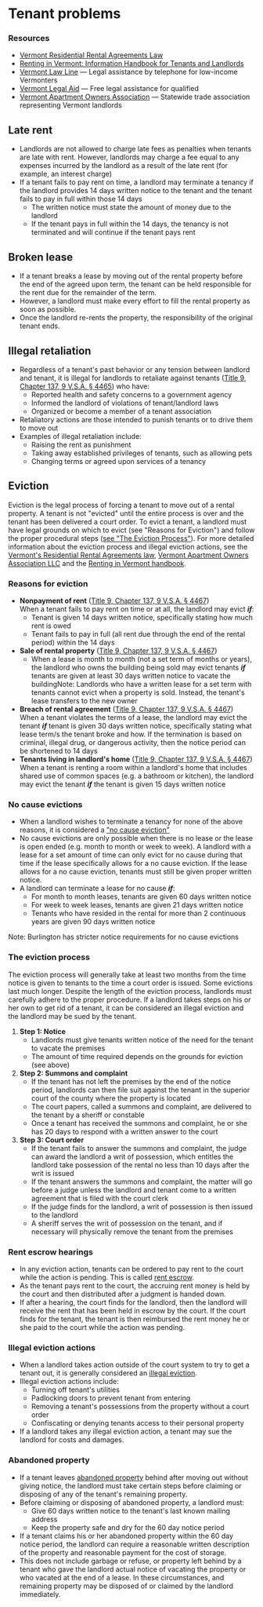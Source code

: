 Tenant problems
===============

### Resources

*   [Vermont Residential Rental Agreements Law](http://www.leg.state.vt.us/statutes/sections.cfm?Title=09&Chapter=137)
*   [Renting in Vermont: Information Handbook for Tenants and Landlords](http://www.cvoeo.org/downloads/housing/RENTINGinVERMONT.pdf)
*   [Vermont Law Line](https://www.lawlinevt.org/) — Legal assistance by telephone for low-income Vermonters
*   [Vermont Legal Aid](https://www.vtlegalaid.org/) — Free legal assistance for qualified
*   [Vermont Apartment Owners Association](http://www.vermontapartmentowners.org) — Statewide trade association representing Vermont landlords

Late rent
---------

*   Landlords are not allowed to charge late fees as penalties when tenants are late with rent. However, landlords may charge a fee equal to any expenses incurred by the landlord as a result of the late rent (for example, an interest charge)
*   If a tenant fails to pay rent on time, a landlord may terminate a tenancy if the landlord provides 14 days written notice to the tenant and the tenant fails to pay in full within those 14 days
    *   The written notice must state the amount of money due to the landlord
    *   If the tenant pays in full within the 14 days, the tenancy is not terminated and will continue if the tenant pays rent

Broken lease
------------

*   If a tenant breaks a lease by moving out of the rental property before the end of the agreed upon term, the tenant can be held responsible for the rent due for the remainder of the term.
*   However, a landlord must make every effort to fill the rental property as soon as possible.
*   Once the landlord re-rents the property, the responsibility of the original tenant ends.

Illegal retaliation
-------------------

*   Regardless of a tenant's past behavior or any tension between landlord and tenant, it is illegal for landlords to retaliate against tenants ([Title 9, Chapter 137, 9 V.S.A. § 4465](http://legislature.vermont.gov/statutes/section/09/137/04465)) who have:
    *   Reported health and safety concerns to a government agency
    *   Informed the landlord of violations of tenant/landlord laws
    *   Organized or become a member of a tenant association
*   Retaliatory actions are those intended to punish tenants or to drive them to move out
*   Examples of illegal retaliation include:
    *   Raising the rent as punishment
    *   Taking away established privileges of tenants, such as allowing pets
    *   Changing terms or agreed upon services of a tenancy

Eviction
--------

Eviction is the legal process of forcing a tenant to move out of a rental property. A tenant is not "evicted" until the entire process is over and the tenant has been delivered a court order. To evict a tenant, a landlord must have legal grounds on which to evict (see "Reasons for Eviction") and follow the proper procedural steps ([see "The Eviction Process"](tenant-problems.html#evictionprocess)). For more detailed information about the eviction process and illegal eviction actions, see the [Vermont's Residential Rental Agreements law](http://legislature.vermont.gov/statutes/chapter/09/137), [Vermont Apartment Owners Association LLC](http://www.vaoa.com) and the [Renting in Vermont handbook](http://www.cvoeo.org/downloads/housing/RENTINGinVERMONT.pdf).

### Reasons for eviction

*   **Nonpayment of rent** ([Title 9, Chapter 137, 9 V.S.A. § 4467](http://legislature.vermont.gov/statutes/section/09/137/04467))  
    When a tenant fails to pay rent on time or at all, the landlord may evict **_if_**:
    *   Tenant is given 14 days written notice, specifically stating how much rent is owed
    *   Tenant fails to pay in full (all rent due through the end of the rental period) within the 14 days
*   **Sale of rental property** ([Title 9, Chapter 137, 9 V.S.A. § 4467](http://www.leg.state.vt.us/statutes/fullsection.cfm?Title=09&Chapter=137&Section=04467))
    *   When a lease is month to month (not a set term of months or years), the landlord who owns the building being sold may evict tenants **_if_** tenants are given at least 30 days written notice to vacate the buildingNote: Landlords who have a written lease for a set term with tenants cannot evict when a property is sold. Instead, the tenant's lease transfers to the new owner
*   **Breach of rental agreement** ([Title 9, Chapter 137, 9 V.S.A. § 4467](http://www.leg.state.vt.us/statutes/fullsection.cfm?Title=09&Chapter=137&Section=04467))  
    When a tenant violates the terms of a lease, the landlord may evict the tenant **_if_** tenant is given 30 days written notice, specifically stating what lease term/s the tenant broke and how. If the termination is based on criminal, illegal drug, or dangerous activity, then the notice period can be shortened to 14 days
*   **Tenants living in landlord's home** ([Title 9, Chapter 137, 9 V.S.A. § 4467](http://www.leg.state.vt.us/statutes/fullsection.cfm?Title=09&Chapter=137&Section=04467))  
    When a tenant is renting a room within a landlord's home that includes shared use of common spaces (e.g. a bathroom or kitchen), the landlord may evict the tenant **_if_** the tenant is given 15 days written notice

### No cause evictions

*   When a landlord wishes to terminate a tenancy for none of the above reasons, it is considered a ["no cause eviction"](http://legislature.vermont.gov/statutes/section/09/137/04467)
*   No cause evictions are only possible when there is no lease or the lease is open ended (e.g. month to month or week to week). A landlord with a lease for a set amount of time can only evict for no cause during that time if the lease specifically allows for a no cause eviction. If the lease allows for a no cause eviction, tenants must still be given proper written notice.
*   A landlord can terminate a lease for no cause **_if_**:
    *   For month to month leases, tenants are given 60 days written notice
    *   For week to week leases, tenants are given 21 days written notice
    *   Tenants who have resided in the rental for more than 2 continuous years are given 90 days written notice

Note: Burlington has stricter notice requirements for no cause evictions

### The eviction process

The eviction process will generally take at least two months from the time notice is given to tenants to the time a court order is issued. Some evictions last much longer. Despite the length of the eviction process, landlords must carefully adhere to the proper procedure. If a landlord takes steps on his or her own to get rid of a tenant, it can be considered an illegal eviction and the landlord may be sued by the tenant.

1.  **Step 1: Notice**
    *   Landlords must give tenants written notice of the need for the tenant to vacate the premises
    *   The amount of time required depends on the grounds for eviction (see above)
2.  **Step 2: Summons and complaint**
    *   If the tenant has not left the premises by the end of the notice period, landlords can then file suit against the tenant in the superior court of the county where the property is located
    *   The court papers, called a summons and complaint, are delivered to the tenant by a sheriff or constable
    *   Once a tenant has received the summons and complaint, he or she has 20 days to respond with a written answer to the court
3.  **Step 3: Court order**
    *   If the tenant fails to answer the summons and complaint, the judge can award the landlord a writ of possession, which entitles the landlord take possession of the rental no less than 10 days after the writ is issued
    *   If the tenant answers the summons and complaint, the matter will go before a judge unless the landlord and tenant come to a written agreement that is filed with the court clerk
    *   If the judge finds for the landlord, a writ of possession is then issued to the landlord
    *   A sheriff serves the writ of possession on the tenant, and if necessary will physically remove the tenant from the premises

### Rent escrow hearings

*   In any eviction action, tenants can be ordered to pay rent to the court while the action is pending. This is called [rent escrow](http://legislature.vermont.gov/statutes/section/12/169/04853a).
*   As the tenant pays rent to the court, the accruing rent money is held by the court and then distributed after a judgment is handed down.
*   If after a hearing, the court finds for the landlord, then the landlord will receive the rent that has been held in escrow by the court. If the court finds for the tenant, the tenant is then reimbursed the rent money he or she paid to the court while the action was pending.

### Illegal eviction actions

*   When a landlord takes action outside of the court system to try to get a tenant out, it is generally considered an [illegal eviction](http://legislature.vermont.gov/statutes/section/09/137/04463).
*   Illegal eviction actions include:
    *   Turning off tenant's utilities
    *   Padlocking doors to prevent tenant from entering
    *   Removing a tenant's possessions from the property without a court order
    *   Confiscating or denying tenants access to their personal property
*   If a landlord takes any illegal eviction action, a tenant may sue the landlord for costs and damages.

### Abandoned property

*   If a tenant leaves [abandoned property](http://legislature.vermont.gov/statutes/section/09/137/04462) behind after moving out without giving notice, the landlord must take certain steps before claiming or disposing of any of the tenant's remaining property.
*   Before claiming or disposing of abandoned property, a landlord must:
    *   Give 60 days written notice to the tenant's last known mailing address
    *   Keep the property safe and dry for the 60 day notice period
*   If a tenant claims his or her abandoned property within the 60 day notice period, the landlord can require a reasonable written description of the property and reasonable payment for the cost of storage.
*   This does not include garbage or refuse, or property left behind by a tenant who gave the landlord actual notice of vacating the property or who vacated at the end of a lease. In these circumstances, and remaining property may be disposed of or claimed by the landlord immediately.
